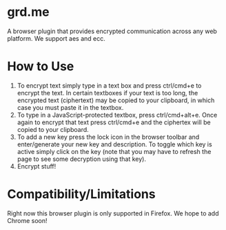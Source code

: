 grd.me
======

A browser plugin that provides encrypted communication across any web platform.  We support aes and ecc.

How to Use
==========

1. To encrypt text simply type in a text box and press ctrl/cmd+e to encrypt the text. In certain textboxes if your text is too long, the encrypted text (ciphertext) may be copied to your clipboard, in which case you must paste it in the textbox.
2. To type in a JavaScript-protected textbox, press ctrl/cmd+alt+e. Once again to encrypt that text press ctrl/cmd+e and the ciphertex will be copied to your clipboard.
3. To add a new key press the lock icon in the browser toolbar and enter/generate your new key and description. To toggle which key is active simply click on the key (note that you may have to refresh the page to see some decryption using that key).
4. Encrypt stuff!

Compatibility/Limitations
==============
Right now this browser plugin is only supported in Firefox. We hope to add Chrome soon!
